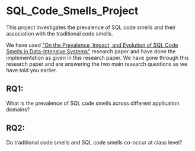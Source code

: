 # SQL_Code_Smells_Project
This project investigates the prevalence of SQL code smells and their association with the traditional code smells.

We have used ["On the Prevalence, Impact, and Evolution of SQL Code Smells in Data-Intensive Systems"](https://dl.acm.org/doi/10.1145/3379597.3387467) research paper and have done the implementation as given in this research paper. We have gone through this research paper and are answering the two main research questions as we have told you earlier.

## RQ1: 
What is the prevalence of SQL code smells across different application domains?

## RQ2:  
Do traditional code smells and SQL code smells co-occur at class level?
